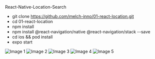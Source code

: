 React-Native-Location-Search

* git clone https://github.com/melch-inno/01-react-location.git
* cd 01-react-location
* npm install
* npm install @react-navigation/native @react-navigation/stack --save
* cd ios && pod install 
* expo start


![Image 1](./src/Images/welcome.png)
![Image 2](./src/Images/list.png)
![Image 3](./src/Images/Search.png)
![Image 4](./src/Images/selected.png)
![Image 5](./src/Images/horiz.png)